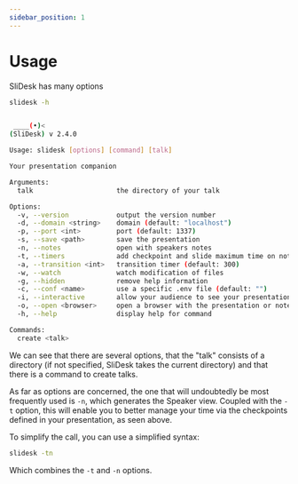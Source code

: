```yaml
---
sidebar_position: 1
---
```


# Usage

SliDesk has many options

```sh
slidesk -h


 ____(•)<
(SliDesk) v 2.4.0

Usage: slidesk [options] [command] [talk]

Your presentation companion

Arguments:
  talk                     the directory of your talk

Options:
  -v, --version            output the version number
  -d, --domain <string>    domain (default: "localhost")
  -p, --port <int>         port (default: 1337)
  -s, --save <path>        save the presentation
  -n, --notes              open with speakers notes
  -t, --timers             add checkpoint and slide maximum time on notes view
  -a, --transition <int>   transition timer (default: 300)
  -w, --watch              watch modification of files
  -g, --hidden             remove help information
  -c, --conf <name>        use a specific .env file (default: "")
  -i, --interactive        allow your audience to see your presentation on another device synchronously (default: false)
  -o, --open <browser>     open a browser with the presentation or notes view (browser is : chrome, edge, firefox, browser, browserPrivate)
  -h, --help               display help for command

Commands:
  create <talk>

```

We can see that there are several options, that the "talk" consists of a directory (if not specified, SliDesk takes the current directory) and that there is a command to create talks.

As far as options are concerned, the one that will undoubtedly be most frequently used is `-n`, which generates the Speaker view. Coupled with the `-t` option, this will enable you to better manage your time via the checkpoints defined in your presentation, as seen above.

To simplify the call, you can use a simplified syntax:

```sh
slidesk -tn
```

Which combines the `-t` and `-n` options.
